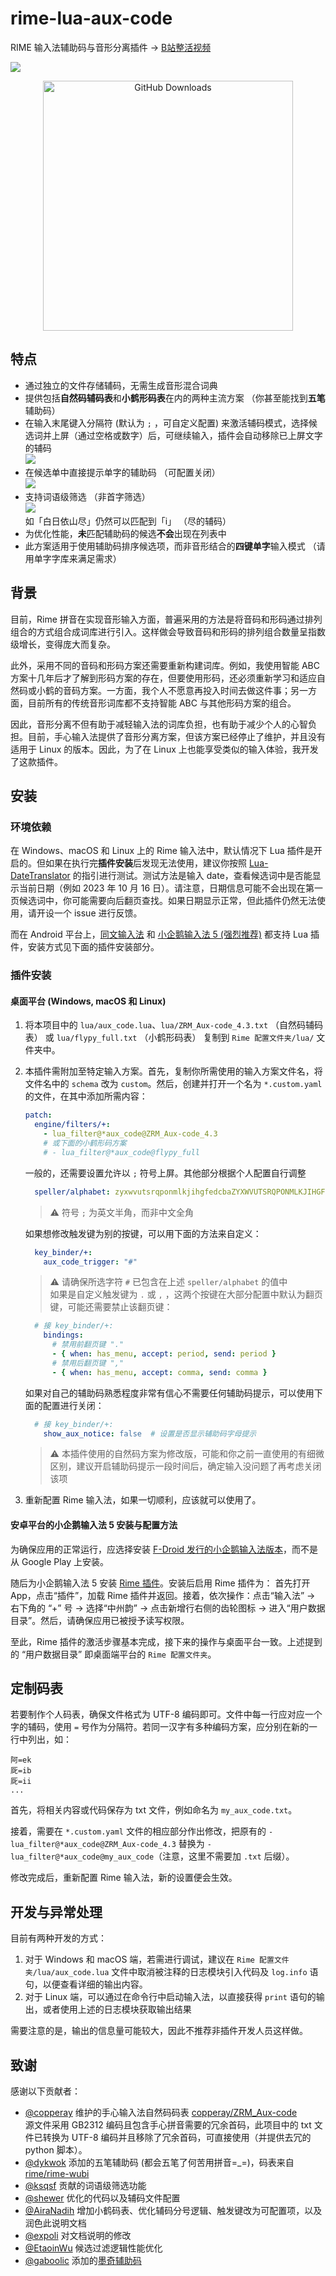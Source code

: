 # rime-lua-aux-code

RIME 输入法辅助码与音形分离插件 -> <a href="https://www.bilibili.com/video/BV18z4y1A75w">B站整活视频</a>

![](https://cdn.jsdelivr.net/gh/HowcanoeWang/rime-lua-aux-code/static/rime_select.gif)

<p align="center">
  <img alt="GitHub Downloads" height="400px" src="https://api.star-history.com/svg?repos=HowcanoeWang/rime-lua-aux-code&type=Date">
</p>

## 特点

* 通过独立的文件存储辅码，无需生成音形混合词典   
* 提供包括**自然码辅码表**和**小鹤形码表**在内的两种主流方案 （你甚至能找到**五笔**辅助码）   
* 在输入末尾键入分隔符 (默认为 `;` ，可自定义配置) 来激活辅码模式，选择候选词并上屏（通过空格或数字）后，可继续输入，插件会自动移除已上屏文字的辅码  
  ![](https://cdn.jsdelivr.net/gh/HowcanoeWang/rime-lua-aux-code/static/aux_split.png)
* 在候选单中直接提示单字的辅助码 （可配置关闭）  
  ![](https://cdn.jsdelivr.net/gh/HowcanoeWang/rime-lua-aux-code/static/aux_notice.png)
* 支持词语级筛选 （非首字筛选）  
  ![](https://cdn.jsdelivr.net/gh/HowcanoeWang/rime-lua-aux-code/static/aux_word.png)  
  如「白日依山尽」仍然可以匹配到「i」 （尽的辅码）
* 为优化性能，**未**匹配辅助码的候选**不会**出现在列表中
* 此方案适用于使用辅助码排序候选项，而非音形结合的**四键单字**输入模式 （请用单字字库来满足需求）

## 背景

目前，Rime 拼音在实现音形输入方面，普遍采用的方法是将音码和形码通过排列组合的方式组合成词库进行引入。这样做会导致音码和形码的排列组合数量呈指数级增长，变得庞大而复杂。

此外，采用不同的音码和形码方案还需要重新构建词库。例如，我使用智能 ABC 方案十几年后才了解到形码方案的存在，但要使用形码，还必须重新学习和适应自然码或小鹤的音码方案。一方面，我个人不愿意再投入时间去做这件事；另一方面，目前所有的传统音形词库都不支持智能 ABC 与其他形码方案的组合。

因此，音形分离不但有助于减轻输入法的词库负担，也有助于减少个人的心智负担。目前，手心输入法提供了音形分离方案，但该方案已经停止了维护，并且没有适用于 Linux 的版本。因此，为了在 Linux 上也能享受类似的输入体验，我开发了这款插件。

## 安装

### 环境依赖

在 Windows、macOS 和 Linux 上的 Rime 输入法中，默认情况下 Lua 插件是开启的。但如果在执行完**插件安装**后发现无法使用，建议你按照 [Lua-DateTranslator](https://github.com/hchunhui/librime-lua/wiki) 的指引进行测试。测试方法是输入 date，查看候选词中是否能显示当前日期（例如 2023 年 10 月 16 日）。请注意，日期信息可能不会出现在第一页候选词中，你可能需要向后翻页查找。如果日期显示正常，但此插件仍然无法使用，请开设一个 issue 进行反馈。

而在 Android 平台上，[同文输入法](https://github.com/osfans/trime) 和 [小企鹅输入法 5 (强烈推荐)](https://github.com/fcitx5-android/fcitx5-android) 都支持 Lua 插件，安装方式见下面的插件安装部分。

### 插件安装

#### 桌面平台 (Windows, macOS 和 Linux)

1. 将本项目中的 `lua/aux_code.lua`、`lua/ZRM_Aux-code_4.3.txt` （自然码辅码表） 或 `lua/flypy_full.txt` （小鹤形码表） 复制到 `Rime 配置文件夹/lua/` 文件夹中。

2. 本插件需附加至特定输入方案。首先，复制你所需使用的输入方案文件名，将文件名中的 `schema` 改为 `custom`。然后，创建并打开一个名为 `*.custom.yaml` 的文件，在其中添加所需内容：

    ```yaml
    patch:
      engine/filters/+:
        - lua_filter@*aux_code@ZRM_Aux-code_4.3
        # 或下面的小鹤形码方案
        # - lua_filter@*aux_code@flypy_full
    ```

    一般的，还需要设置允许以 `;` 符号上屏。其他部分根据个人配置自行调整

    ```yaml
      speller/alphabet: zyxwvutsrqponmlkjihgfedcbaZYXWVUTSRQPONMLKJIHGFEDCBA; 
    ```
    > :warning: 符号 `;` 为英文半角，而非中文全角

    如果想修改触发键为别的按键，可以用下面的方法来自定义：
    ```yaml
      key_binder/+:
        aux_code_trigger: "#"
    ```

    > :warning: 请确保所选字符 `#` 已包含在上述 `speller/alphabet` 的值中    
    > 如果是自定义触发键为 `.` 或 `,` ，这两个按键在大部分配置中默认为翻页键，可能还需要禁止该翻页键：

    ```yaml
      # 接 key_binder/+:
        bindings:
          # 禁用前翻页键 "."
          - { when: has_menu, accept: period, send: period } 
          # 禁用后翻页键 ","
          - { when: has_menu, accept: comma, send: comma } 
    ```

    如果对自己的辅助码熟悉程度非常有信心不需要任何辅助码提示，可以使用下面的配置进行关闭：

    ```yaml
      # 接 key_binder/+:
        show_aux_notice: false  # 设置是否显示辅助码字母提示
    ```

    > :warning: 本插件使用的自然码方案为修改版，可能和你之前一直使用的有细微区别，建议开启辅助码提示一段时间后，确定输入没问题了再考虑关闭该项

3. 重新配置 Rime 输入法，如果一切顺利，应该就可以使用了。

#### 安卓平台的小企鹅输入法 5 安装与配置方法

为确保应用的正常运行，应选择安装 [F-Droid 发行的小企鹅输入法版本](https://f-droid.org/packages/org.fcitx.fcitx5.android/)，而不是从 Google Play 上安装。

随后为小企鹅输入法 5 安装 [Rime 插件](https://f-droid.org/packages/org.fcitx.fcitx5.android.plugin.rime/)。安装后启用 Rime 插件为：
首先打开 App，点击“插件”，加载 Rime 插件并返回。接着，依次操作：点击“输入法” -> 右下角的 “+” 号 -> 选择“中州韵” -> 点击新增行右侧的齿轮图标 -> 进入“用户数据目录”。然后，请确保应用已被授予读写权限。

至此，Rime 插件的激活步骤基本完成，接下来的操作与桌面平台一致。上述提到的 “用户数据目录” 即桌面端平台的 `Rime 配置文件夹`。

## 定制码表

若要制作个人码表，确保文件格式为 UTF-8 编码即可。文件中每一行应对应一个字的辅码，使用 `=` 号作为分隔符。若同一汉字有多种编码方案，应分别在新的一行中列出，如：

```plaintxt
阿=ek
厑=ib
厑=ii
...
```

首先，将相关内容或代码保存为 txt 文件，例如命名为 `my_aux_code.txt`。

接着，需要在 `*.custom.yaml` 文件的相应部分作出修改，把原有的 `- lua_filter@*aux_code@ZRM_Aux-code_4.3` 替换为 `- lua_filter@*aux_code@my_aux_code`（注意，这里不需要加 `.txt` 后缀）。

修改完成后，重新配置 Rime 输入法，新的设置便会生效。

## 开发与异常处理

目前有两种开发的方式：

1. 对于 Windows 和 macOS 端，若需进行调试，建议在 `Rime 配置文件夹/lua/aux_code.lua` 文件中取消被注释的日志模块引入代码及 `log.info` 语句，以便查看详细的输出内容。
2. 对于 Linux 端，可以通过在命令行中启动输入法，以直接获得 `print` 语句的输出，或者使用上述的日志模块获取输出结果

需要注意的是，输出的信息量可能较大，因此不推荐非插件开发人员这样做。

## 致谢

感谢以下贡献者：

* [@copperay](https://github.com/copperay) 维护的手心输入法自然码码表 [copperay/ZRM_Aux-code](https://github.com/copperay/ZRM_Aux-code/tree/main)  
  源文件采用 GB2312 编码且包含手心拼音需要的冗余首码，此项目中的 txt 文件已转换为 UTF-8 编码并且移除了冗余首码，可直接使用（并提供去冗的 python 脚本）。
* [@dykwok](https://github.com/dykwok) 添加的五笔辅助码 (都会五笔了何苦用拼音=_=)，码表来自 [rime/rime-wubi](https://github.com/rime/rime-wubi)
* [@ksqsf](https://github.com/ksqsf) 贡献的词语级筛选功能
* [@shewer](https://github.com/shewer) 优化的代码以及辅码文件配置
* [@AiraNadih](https://github.com/AiraNadih) 增加小鹤码表、优化辅码分号逻辑、触发键改为可配置项，以及润色此说明文档
* [@expoli](https://github.com/expoli) 对文档说明的修改
* [@EtaoinWu](https://github.com/EtaoinWu) 候选过滤逻辑性能优化
* [@gaboolic](https://github.com/gaboolic) 添加的[墨奇辅助码](https://github.com/gaboolic/moqima-tables)
